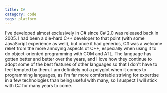 ```yaml
---
title: C#
category: code
tags: platform
---
```


I've developed almost exclusively in *C#* since C# 2.0 was released back in 2005. I had been a die-hard C++ developer to that point (with some JavaScript experience as well), but once it had generics, C# was a welcome relief from the more annoying aspects of C++, especially when using it to do object-oriented programming with COM and ATL. The language has gotten better and better over the years, and I love how they continue to adopt some of the best features of other languages so that I don't have to feel tempted by them. I am definitely not a polyglot when it comes to programming languages, as I'm far more comfortable striving for expertise in a few technologies than being useful with many, so I suspect I will stick with C# for many years to come.
